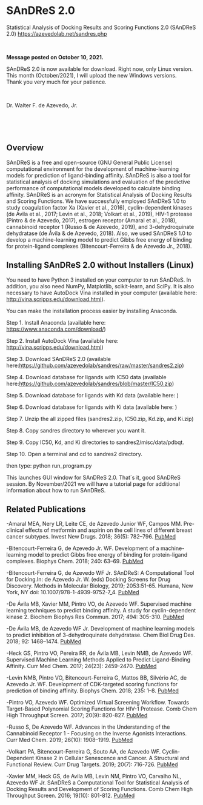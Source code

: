 # SAnDReS 2.0
Statistical Analysis of Docking Results and Scoring Functions 2.0 (SAnDReS 2.0)
https://azevedolab.net/sandres.php
<P>&nbsp;</P>
<B>Message posted on October 10, 2021.</B>    

SAnDReS 2.0 is now available for download. Right now, only Linux version. This month (October/2021), I will upload the new Windows versions.  
Thank you very much for your patience.

<P>&nbsp;</P>
                                            Dr. Walter F. de Azevedo, Jr.
                                            
<P>&nbsp;</P>
<P>&nbsp;</P>

<H2>Overview</H2>

SAnDReS is a free and open-source (GNU General Public License) computational environment for the development of machine-learning models for prediction of ligand-binding affinity. SAnDReS is also a tool for statistical analysis of docking simulations and evaluation of the predictive performance of computational models developed to calculate binding affinity. SAnDReS is an acronym for Statistical Analysis of Docking Results and Scoring Functions. We have successfully employed SAnDReS 1.0 to study coagulation factor Xa (Xavier et al., 2016), cyclin-dependent kinases (de Ávila et al., 2017; Levin et al., 2018; Volkart et al., 2019), HIV-1 protease (Pintro & de Azevedo, 2017), estrogen receptor (Amaral et al., 2018), cannabinoid receptor 1 (Russo & de Azevedo, 2019), and 3-dehydroquinate dehydratase (de Ávila & de Azevedo, 2018). Also, we used SAnDReS 1.0 to develop a machine-learning model to predict Gibbs free energy of binding for protein-ligand complexes (Bitencourt-Ferreira & de Azevedo Jr., 2018). 

<H2>Installing SAnDReS 2.0 without Installers (Linux)</H2>  

You need to have Python 3 installed on your computer to run SAnDReS. In addition, you also need NumPy, Matplotlib, scikit-learn, and SciPy. It is also necessary to have AutoDock Vina installed in your computer (available here: http://vina.scripps.edu/download.html).

You can make the installation process easier by installing Anaconda. 

Step 1. Install Anaconda (available here: https://www.anaconda.com/download/)

Step 2. Install AutoDock Vina (available here:  http://vina.scripps.edu/download.html)

Step 3. Download SAnDReS 2.0 (available here:https://github.com/azevedolab/sandres/raw/master/sandres2.zip)

Step 4. Download database for ligands with IC50 data (available here:https://github.com/azevedolab/sandres/blob/master/IC50.zip)

Step 5. Download database for ligands with Kd data (available here: )

Step 6. Download database for ligands with Ki data (available here: )

Step 7. Unzip the all zipped files (sandres2.zip, IC50.zip, Kd.zip, and Ki.zip) 

Step 8. Copy sandres directory to wherever you want it.

Step 9. Copy IC50, Kd, and Ki directories to sandres2/misc/data/pdbqt.

Step 10. Open a terminal and cd to sandres2 directory.

then type: python run_program.py

This launches GUI window for SAnDReS 2.0. That´s it, good SAnDReS session. By November/2021 we will have a tutorial page for additional information about how to run SAnDReS. 

<H2>Related Publications</H2>

-Amaral MEA, Nery LR, Leite CE, de Azevedo Junior WF, Campos MM. Pre-clinical effects of metformin and aspirin on the cell lines of different breast cancer subtypes. Invest New Drugs. 2018; 36(5): 782–796.   <a href="https://www.ncbi.nlm.nih.gov/pubmed/29392539">PubMed</a>

-Bitencourt-Ferreira G, de Azevedo Jr. WF. Development of a machine-learning model to predict Gibbs free energy of binding for protein-ligand complexes. Biophys Chem. 2018; 240: 63–69.   <a href="https://www.ncbi.nlm.nih.gov/pubmed/29906639">PubMed</a>

-Bitencourt-Ferreira G, de Azevedo WF Jr. SAnDReS: A Computational Tool for Docking.In: de Azevedo Jr. W. (eds) Docking Screens for Drug Discovery. Methods in Molecular Biology, 2019; 2053:51-65. Humana, New York, NY doi: 10.1007/978-1-4939-9752-7_4.   <a href="https://www.ncbi.nlm.nih.gov/pubmed/31452098">PubMed</a>

-De Ávila MB, Xavier MM, Pintro VO, de Azevedo WF. Supervised machine learning techniques to predict binding affinity. A study for cyclin-dependent kinase 2.  Biochem Biophys Res Commun. 2017; 494: 305-310.   <a href="https://www.ncbi.nlm.nih.gov/pubmed/29017921">PubMed</a>  
   
-De Ávila MB, de Azevedo WF Jr. Development of machine learning models to predict inhibition of 3-dehydroquinate dehydratase. Chem Biol Drug Des. 2018; 92: 1468–1474.   <a href="https://www.ncbi.nlm.nih.gov/pubmed/29676519">PubMed</a>

-Heck GS, Pintro VO, Pereira RR, de Ávila MB, Levin NMB, de Azevedo WF. Supervised Machine Learning Methods Applied to Predict Ligand-Binding Affinity. Curr Med Chem. 2017; 24(23): 2459-2470.   <a href="https://www.ncbi.nlm.nih.gov/pubmed/28641555">PubMed</a>

-Levin NMB, Pintro VO, Bitencourt-Ferreira G, Mattos BB, Silvério AC, de Azevedo Jr. WF. Development of CDK-targeted scoring functions for prediction of binding affinity. Biophys Chem. 2018; 235: 1–8.   <a href="https://www.ncbi.nlm.nih.gov/pubmed/29407904">PubMed</a>

-Pintro VO, Azevedo WF. Optimized Virtual Screening Workflow. Towards Target-Based Polynomial Scoring Functions for HIV-1 Protease. Comb Chem High Throughput Screen. 2017; 20(9): 820-827.   <a href="https://www.ncbi.nlm.nih.gov/pubmed/29165067">PubMed</a>
  
-Russo S, De Azevedo WF. Advances in the Understanding of the Cannabinoid Receptor 1 - Focusing on the Inverse Agonists Interactions. Curr Med Chem. 2019; 26(10): 1908–1919.   <a href="https://www.ncbi.nlm.nih.gov/pubmed/29667549">PubMed</a>

-Volkart PA, Bitencourt-Ferreira G, Souto AA, de Azevedo WF. Cyclin-Dependent Kinase 2 in Cellular Senescence and Cancer. A Structural and Functional Review. Curr Drug Targets. 2019; 20(7): 716-726.   <a href="https://www.ncbi.nlm.nih.gov/pubmed/30516105">PubMed</a>

-Xavier MM, Heck GS, de Avila MB, Levin NM, Pintro VO, Carvalho NL, Azevedo WF Jr. SAnDReS a Computational Tool for Statistical Analysis of Docking Results and Development of Scoring Functions. Comb Chem High Throughput Screen. 2016; 19(10): 801-812.   <a href="https://www.ncbi.nlm.nih.gov/pubmed/27686428">PubMed</a>
